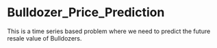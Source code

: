 # Bulldozer_Price_Prediction
This is a time series based problem where we need to predict the future resale value of Bulldozers.
